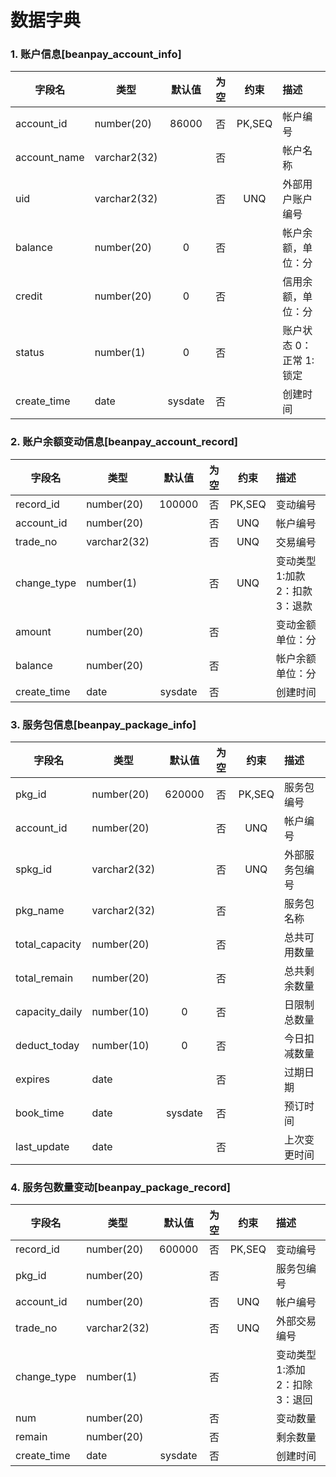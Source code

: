 # 数据字典

### 1. 账户信息[beanpay_account_info]

| 字段名       | 类型         | 默认值  | 为空  |  约束  | 描述                    |
| ------------ | ------------ | :-----: | :---: | :----: | :---------------------- |
| account_id   | number(20)   |  86000  |  否   | PK,SEQ | 帐户编号                |
| account_name | varchar2(32) |         |  否   |        | 帐户名称                |
| uid          | varchar2(32) |         |  否   |  UNQ   | 外部用户账户编号        |
| balance      | number(20)   |    0    |  否   |        | 帐户余额，单位：分      |
| credit       | number(20)   |    0    |  否   |        | 信用余额，单位：分      |
| status       | number(1)    |    0    |  否   |        | 账户状态 0：正常 1:锁定 |
| create_time  | date         | sysdate |  否   |        | 创建时间                |

### 2. 账户余额变动信息[beanpay_account_record]

| 字段名      | 类型         | 默认值  | 为空  |  约束  | 描述                            |
| ----------- | ------------ | :-----: | :---: | :----: | :------------------------------ |
| record_id   | number(20)   | 100000  |  否   | PK,SEQ | 变动编号                        |
| account_id  | number(20)   |         |  否   |  UNQ   | 帐户编号                        |
| trade_no    | varchar2(32) |         |  否   |  UNQ   | 交易编号                        |
| change_type | number(1)    |         |  否   |  UNQ   | 变动类型 1:加款 2：扣款 3：退款 |
| amount      | number(20)   |         |  否   |        | 变动金额 单位：分               |
| balance     | number(20)   |         |  否   |        | 帐户余额 单位：分               |
| create_time | date         | sysdate |  否   |        | 创建时间                        |

### 3. 服务包信息[beanpay_package_info]

| 字段名         | 类型         | 默认值  | 为空  |  约束  | 描述           |
| -------------- | ------------ | :-----: | :---: | :----: | :------------- |
| pkg_id         | number(20)   | 620000  |  否   | PK,SEQ | 服务包编号     |
| account_id     | number(20)   |         |  否   |  UNQ   | 帐户编号       |
| spkg_id        | varchar2(32) |         |  否   |  UNQ   | 外部服务包编号 |
| pkg_name       | varchar2(32) |         |  否   |        | 服务包名称     |
| total_capacity | number(20)   |         |  否   |        | 总共可用数量   |
| total_remain   | number(20)   |         |  否   |        | 总共剩余数量   |
| capacity_daily | number(10)   |    0    |  否   |        | 日限制总数量   |
| deduct_today   | number(10)   |    0    |  否   |        | 今日扣减数量   |
| expires        | date         |         |  否   |        | 过期日期       |
| book_time      | date         | sysdate |  否   |        | 预订时间       |
| last_update    | date         |         |  否   |        | 上次变更时间   |

### 4. 服务包数量变动[beanpay_package_record]

| 字段名      | 类型         | 默认值  | 为空  |  约束  | 描述                            |
| ----------- | ------------ | :-----: | :---: | :----: | :------------------------------ |
| record_id   | number(20)   | 600000  |  否   | PK,SEQ | 变动编号                        |
| pkg_id      | number(20)   |         |  否   |        | 服务包编号                      |
| account_id  | number(20)   |         |  否   |  UNQ   | 帐户编号                        |
| trade_no    | varchar2(32) |         |  否   |  UNQ   | 外部交易编号                    |
| change_type | number(1)    |         |  否   |        | 变动类型 1:添加 2：扣除 3：退回 |
| num         | number(20)   |         |  否   |        | 变动数量                        |
| remain      | number(20)   |         |  否   |        | 剩余数量                        |
| create_time | date         | sysdate |  否   |        | 创建时间                        |
